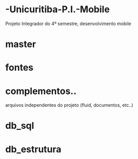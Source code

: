 # -Unicuritiba-P.I.-Mobile
Projeto Integrador do 4º semestre, desenvolvimento mobile


# master
# fontes
# complementos..
  arquivos independentes do projeto (fluid, documentos, etc..)
  
# db_sql
# db_estrutura
